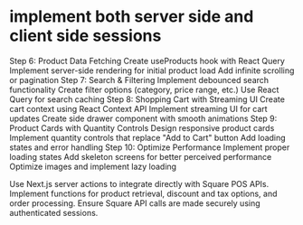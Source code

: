 # implement both server side and client side sessions

Step 6: Product Data Fetching
Create useProducts hook with React Query
Implement server-side rendering for initial product load
Add infinite scrolling or pagination
Step 7: Search & Filtering
Implement debounced search functionality
Create filter options (category, price range, etc.)
Use React Query for search caching
Step 8: Shopping Cart with Streaming UI
Create cart context using React Context API
Implement streaming UI for cart updates
Create side drawer component with smooth animations
Step 9: Product Cards with Quantity Controls
Design responsive product cards
Implement quantity controls that replace "Add to Cart" button
Add loading states and error handling
Step 10: Optimize Performance
Implement proper loading states
Add skeleton screens for better perceived performance
Optimize images and implement lazy loading


Use Next.js server actions to integrate directly with Square POS APIs.
Implement functions for product retrieval, discount and tax options, and order processing.
Ensure Square API calls are made securely using authenticated sessions.


<!-- import { NextRequest, NextResponse } from "next/server";
import axios from "axios";

export async function GET(req: NextRequest) {
  const { searchParams } = new URL(req.url);
  const code = searchParams.get("code");
  const error = searchParams.get("error");

  if (error) {
    return NextResponse.redirect(
      new URL("/oauth-result?status=denied", req.url)
    );
  }

  if (!code) {
    return new NextResponse("Missing authorization code.", { status: 400 });
  }

  try {
    const tokenRes = await axios.post(
      "https://connect.squareupsandbox.com/oauth2/token",
      {
        client_id: process.env.SQUARE_CLIENT_ID,
        client_secret: process.env.SQUARE_CLIENT_SECRET,
        code: code,
        grant_type: "authorization_code",
      },
      {
        headers: {
          "Content-Type": "application/json",
        },
      }
    );

    const { access_token, refresh_token, merchant_id } = tokenRes.data;

    console.log("Access Token:", access_token);
    console.log("Refresh Token:", refresh_token);
    console.log("Merchant ID:", merchant_id);

    return NextResponse.json({ 
      access_token, 
      refresh_token, 
      merchant_id 
    });

    // return NextResponse.redirect(
    //   new URL("/oauth-result?status=approved", req.url)
    // );
  } catch (err) {
    console.error("Token exchange error:", err);
    // return NextResponse.redirect(
    //   new URL("/oauth-result?status=error", req.url)
    // );
  }
} -->
